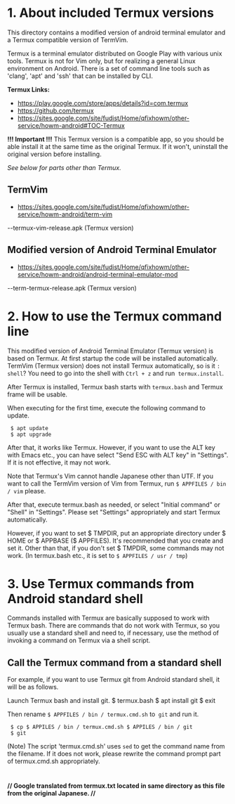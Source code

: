# 1. About included Termux versions

This directory contains a modified version of android terminal emulator and a Termux compatible version of TermVim.

Termux is a terminal emulator distributed on Google Play with various unix tools. Termux is not for Vim only, but for realizing a general Linux environment on Android. There is a set of command line tools such as 'clang', 'apt' and 'ssh' that can be installed by CLI.

**Termux Links:**
- https://play.google.com/store/apps/details?id=com.termux
- https://github.com/termux
- https://sites.google.com/site/fudist/Home/qfixhowm/other-service/howm-android#TOC-Termux

**!!! Important !!!**
This Termux version is a compatible app, so you should be able install it at the same time as the original Termux. If it won't, uninstall the original version before installing.

_See below for parts other than Termux._

 ## TermVim
 - https://sites.google.com/site/fudist/Home/qfixhowm/other-service/howm-android/term-vim

 --termux-vim-release.apk (Termux version)

 ## Modified version of Android Terminal Emulator
 - https://sites.google.com/site/fudist/Home/qfixhowm/other-service/howm-android/android-terminal-emulator-mod

 --term-termux-release.apk (Termux version)

 # 2. How to use the Termux command line

This modified version of Android Terminal Emulator (Termux version) is based on Termux. At first startup the code will be installed automatically. TermVim (Termux version) does not install Termux automatically, so is it `: shell`? You need to go into the shell with `Ctrl + z` and run` termux.install`.

After Termux is installed, Termux bash starts with `termux.bash` and Termux frame will be usable.

 When executing for the first time, execute the following command to update.

     $ apt update
     $ apt upgrade

 After that, it works like Termux. However, if you want to use the ALT key with Emacs etc., you can have select "Send ESC with ALT key" in "Settings". If it is not effective, it may not work.

 Note that Termux's Vim cannot handle Japanese other than UTF.
 If you want to call the TermVim version of Vim from Termux, run `$ APPFILES / bin / vim`
 please.

 After that, execute termux.bash as needed, or select "Initial command" or "Shell" in "Settings". Please set "Settings" appropriately and start Termux automatically.

However, if you want to set $ TMPDIR, put an appropriate directory under $ HOME or $ APPBASE ($ APPFILES). It's recommended that you create and set it. Other than that, if you don't set $ TMPDIR, some commands may not work. (In termux.bash etc., it is set to `$ APPFILES / usr / tmp`)

 # 3. Use Termux commands from Android standard shell

 Commands installed with Termux are basically supposed to work with Termux bash. There are commands that do not work with Termux, so you usually use a standard shell and need to, if necessary, use the method of invoking a command on Termux via a shell script.

 ## Call the Termux command from a standard shell

 For example, if you want to use Termux git from Android standard shell, it will be as follows.

 Launch Termux bash and install git.
     $ termux.bash
     $ apt install git
     $ exit

 Then rename `$ APPFILES / bin / termux.cmd.sh` to` git` and run it.

     $ cp $ APPILES / bin / termux.cmd.sh $ APPILES / bin / git
     $ git

 (Note)
The script 'termux.cmd.sh' uses `sed` to get the command name from the filename. If it does not work, please rewrite the command prompt part of termux.cmd.sh appropriately.

# 

**// Google translated from termux.txt located in same directory as this file from the original Japanese. //**
